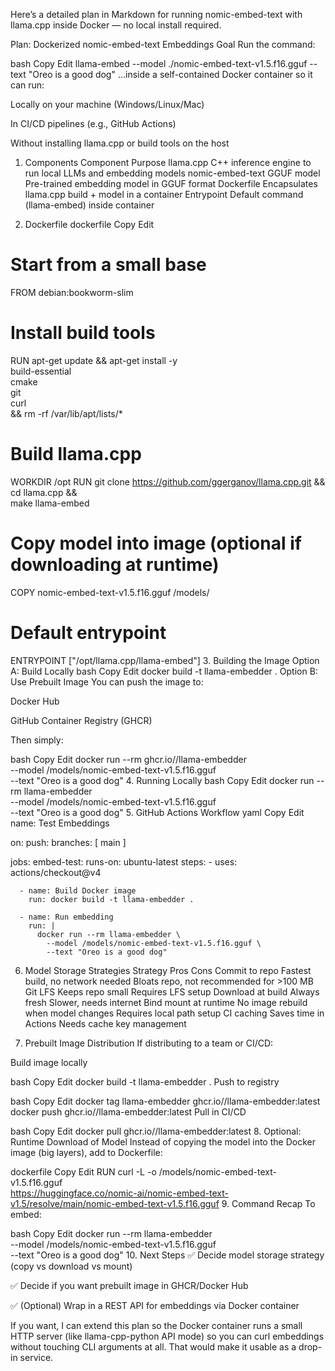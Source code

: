 Here’s a detailed plan in Markdown for running nomic-embed-text with llama.cpp inside Docker — no local install required.

Plan: Dockerized nomic-embed-text Embeddings
Goal
Run the command:

bash
Copy
Edit
llama-embed --model ./nomic-embed-text-v1.5.f16.gguf --text "Oreo is a good dog"
…inside a self-contained Docker container so it can run:

Locally on your machine (Windows/Linux/Mac)

In CI/CD pipelines (e.g., GitHub Actions)

Without installing llama.cpp or build tools on the host

1. Components
Component	Purpose
llama.cpp	C++ inference engine to run local LLMs and embedding models
nomic-embed-text GGUF model	Pre-trained embedding model in GGUF format
Dockerfile	Encapsulates llama.cpp build + model in a container
Entrypoint	Default command (llama-embed) inside container

2. Dockerfile
dockerfile
Copy
Edit
# Start from a small base
FROM debian:bookworm-slim

# Install build tools
RUN apt-get update && apt-get install -y \
    build-essential \
    cmake \
    git \
    curl \
 && rm -rf /var/lib/apt/lists/*

# Build llama.cpp
WORKDIR /opt
RUN git clone https://github.com/ggerganov/llama.cpp.git && \
    cd llama.cpp && \
    make llama-embed

# Copy model into image (optional if downloading at runtime)
COPY nomic-embed-text-v1.5.f16.gguf /models/

# Default entrypoint
ENTRYPOINT ["/opt/llama.cpp/llama-embed"]
3. Building the Image
Option A: Build Locally
bash
Copy
Edit
docker build -t llama-embedder .
Option B: Use Prebuilt Image
You can push the image to:

Docker Hub

GitHub Container Registry (GHCR)

Then simply:

bash
Copy
Edit
docker run --rm ghcr.io/<user>/llama-embedder \
  --model /models/nomic-embed-text-v1.5.f16.gguf \
  --text "Oreo is a good dog"
4. Running Locally
bash
Copy
Edit
docker run --rm llama-embedder \
  --model /models/nomic-embed-text-v1.5.f16.gguf \
  --text "Oreo is a good dog"
5. GitHub Actions Workflow
yaml
Copy
Edit
name: Test Embeddings

on:
  push:
    branches: [ main ]

jobs:
  embed-test:
    runs-on: ubuntu-latest
    steps:
      - uses: actions/checkout@v4

      - name: Build Docker image
        run: docker build -t llama-embedder .

      - name: Run embedding
        run: |
          docker run --rm llama-embedder \
            --model /models/nomic-embed-text-v1.5.f16.gguf \
            --text "Oreo is a good dog"
6. Model Storage Strategies
Strategy	Pros	Cons
Commit to repo	Fastest build, no network needed	Bloats repo, not recommended for >100 MB
Git LFS	Keeps repo small	Requires LFS setup
Download at build	Always fresh	Slower, needs internet
Bind mount at runtime	No image rebuild when model changes	Requires local path setup
CI caching	Saves time in Actions	Needs cache key management

7. Prebuilt Image Distribution
If distributing to a team or CI/CD:

Build image locally

bash
Copy
Edit
docker build -t llama-embedder .
Push to registry

bash
Copy
Edit
docker tag llama-embedder ghcr.io/<user>/llama-embedder:latest
docker push ghcr.io/<user>/llama-embedder:latest
Pull in CI/CD

bash
Copy
Edit
docker pull ghcr.io/<user>/llama-embedder:latest
8. Optional: Runtime Download of Model
Instead of copying the model into the Docker image (big layers), add to Dockerfile:

dockerfile
Copy
Edit
RUN curl -L -o /models/nomic-embed-text-v1.5.f16.gguf \
  https://huggingface.co/nomic-ai/nomic-embed-text-v1.5/resolve/main/nomic-embed-text-v1.5.f16.gguf
9. Command Recap
To embed:

bash
Copy
Edit
docker run --rm llama-embedder \
  --model /models/nomic-embed-text-v1.5.f16.gguf \
  --text "Oreo is a good dog"
10. Next Steps
✅ Decide model storage strategy (copy vs download vs mount)

✅ Decide if you want prebuilt image in GHCR/Docker Hub

✅ (Optional) Wrap in a REST API for embeddings via Docker container

If you want, I can extend this plan so the Docker container runs a small HTTP server (like llama-cpp-python API mode) so you can curl embeddings without touching CLI arguments at all. That would make it usable as a drop-in service.
